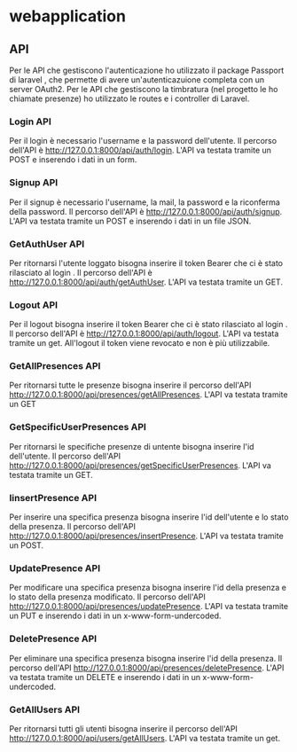 # webapplication

## API
Per le API che gestiscono l'autenticazione ho utilizzato il package Passport di laravel , che permette di avere un'autenticazuione completa con un server OAuth2.
Per le API che gestiscono la timbratura (nel progetto le ho chiamate presenze) ho utilizzato le routes e i controller di Laravel.

### Login API
Per il login è necessario l'username e la password dell'utente. Il percorso dell'API è http://127.0.0.1:8000/api/auth/login. L'API va testata tramite un POST e inserendo i dati in un form.

### Signup API
Per il signup è necessario l'username, la mail, la password e la riconferma della password. Il percorso dell'API è http://127.0.0.1:8000/api/auth/signup. L'API va testata tramite un POST e inserendo i dati in un file JSON.

### GetAuthUser API
Per ritornarsi l'utente loggato bisogna inserire il token Bearer che ci è stato rilasciato al login . Il percorso dell'API è http://127.0.0.1:8000/api/auth/getAuthUser. L'API va testata tramite un GET.

### Logout API
Per il logout bisogna inserire il token Bearer che ci è stato rilasciato al login . Il percorso dell'API è http://127.0.0.1:8000/api/auth/logout. L'API va testata tramite un get. All'logout il token viene revocato e non è più utilizzabile.

### GetAllPresences API
Per ritornarsi tutte le presenze bisogna inserire il percorso dell'API http://127.0.0.1:8000/api/presences/getAllPresences. L'API va testata tramite un GET

### GetSpecificUserPresences API
Per ritornarsi le specifiche presenze di untente bisogna inserire l'id dell'utente. Il percorso dell'API http://127.0.0.1:8000/api/presences/getSpecificUserPresences. L'API va testata tramite un GET.

### IinsertPresence API
Per inserire una specifica presenza bisogna inserire l'id dell'utente e lo stato della presenza. Il percorso dell'API http://127.0.0.1:8000/api/presences/insertPresence. L'API va testata tramite un POST.

### UpdatePresence API
Per modificare una specifica presenza bisogna inserire l'id della presenza e lo stato della presenza modificato. Il percorso dell'API http://127.0.0.1:8000/api/presences/updatePresence. L'API va testata tramite un PUT e inserendo i dati in un x-www-form-undercoded.

### DeletePresence API
Per eliminare una specifica presenza bisogna inserire l'id della presenza. Il percorso dell'API http://127.0.0.1:8000/api/presences/deletePresence. L'API va testata tramite un DELETE e inserendo i dati in un x-www-form-undercoded.

### GetAllUsers API
Per ritornarsi tutti gli utenti bisogna inserire il percorso dell'API http://127.0.0.1:8000/api/users/getAllUsers. L'API va testata tramite un get.
